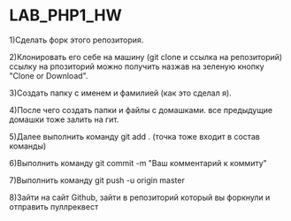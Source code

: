 # LAB_PHP1_HW
1)Сделать форк этого репозитория.

2)Клонировать его себе на машину (git clone и ссылка на репозиторий) ссылку на рпозиторий можно получить назжав на зеленую кнопку "Clone or Download".

3)Создать папку с именем и фамилией (как это сделал я).

4)После чего создать папки и файлы с домашками. все предыдущие домашки тоже залить на гит.

5)Далее выполнить команду git add . (точка тоже входит в состав команды)

6)Выполнить команду git commit -m "Ваш комментарий к коммиту"

7)Выполнить команду git push -u origin master

8)Зайти на сайт Github, зайти в репозиторий который вы форкнули и отправить пуллреквест
